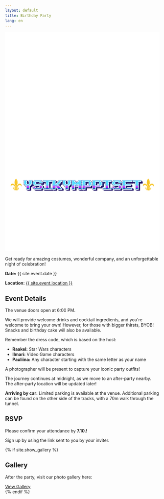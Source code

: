 ```yaml
---
layout: default
title: Birthday Party
lang: en
---
```


<div class="hero-bg"></div>  <!-- New hero background container -->
<div class="hero">
  <img src="/assets/YSIKYMPPISTEN MAINOS (2).png" alt="Birthday Party Title" class="party-title">
  <p>Get ready for amazing costumes, wonderful company, and an unforgettable night of celebration!</p>
  <p><strong>Date:</strong> {{ site.event.date }}</p>
  <p><strong>Location:</strong> <a href="{{ site.event.location_url }}"> {{ site.event.location }}</a></p>
</div>

<div class="invitation">
  <h2>Event Details</h2>
  <p>The venue doors open at 6:00 PM.</p>
  <p>We will provide welcome drinks and cocktail ingredients, and you're welcome to bring your own! However, for those with bigger thirsts, BYOB! Snacks and birthday cake will also be available.</p>
  <p>Remember the dress code, which is based on the host:</p>
  <ul>
    <li><strong>Raakel:</strong> Star Wars characters</li>
    <li><strong>Ilmari:</strong> Video Game characters</li>
    <li><strong>Pauliina:</strong> Any character starting with the same letter as your name</li>
  </ul>
  <p>A photographer will be present to capture your iconic party outfits!</p>
  <p>The journey continues at midnight, as we move to an after-party nearby. The after-party location will be updated later!</p>
  <p><strong>Arriving by car:</strong> Limited parking is available at the venue. Additional parking can be found on the other side of the tracks, with a 70m walk through the tunnel.</p>
</div>

<div class="rsvp">
  <h2>RSVP</h2>
  <p>Please confirm your attendance by <strong>7.10.!</strong></p>
  <p>Sign up by using the link sent to you by your inviter.</p>
</div>

{% if site.show_gallery %}

<div class="gallery">
  <h2>Gallery</h2>
  <p>After the party, visit our photo gallery here:</p>
  <a href="{{ site.gallery_link }}" class="button">View Gallery</a>
</div>
{% endif %}
